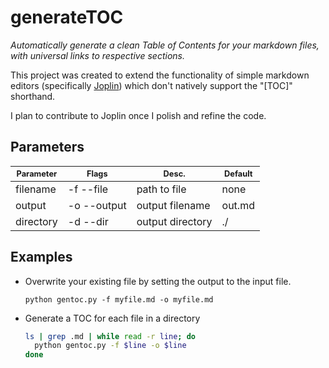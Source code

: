 # generateTOC

*Automatically generate a clean Table of Contents for your markdown files, with universal links to respective sections.*

This project was created to extend the functionality of simple markdown editors (specifically [Joplin](https://github.com/laurent22/joplin/)) which don't natively support the "[TOC]" shorthand.

I plan to contribute to Joplin once I polish and refine the code.

## Parameters

| <span style="font-size:80%">Parameter</span> | <span style="font-size:80%">Flags</span> | <span style="font-size:80%">Desc.</span> | <span style="font-size:80%">Default</span> |
| -------------------------------------------- | ---------------------------------------- | ---------------------------------------- | ------------------------------------------ |
| filename                                     | -f --file                                | path to file                             | none                                       |
| output                                       | -o --output                              | output filename                          | out.md                                     |
| directory                                    | -d --dir                                 | output directory                         | ./                                         |

## Examples

- Overwrite your existing file by setting the output to the input file.

  ```
  python gentoc.py -f myfile.md -o myfile.md
  ```

- Generate a  TOC for each file in a directory

  ```bash
  ls | grep .md | while read -r line; do
  	python gentoc.py -f $line -o $line
  done
  	
  ```

  

